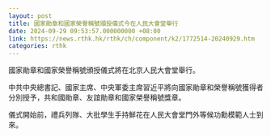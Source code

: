 ```yaml
---
layout: post
title: 國家勛章和國家榮譽稱號頒授儀式今在人民大會堂舉行
date: 2024-09-29 09:53:57.000000000 +08:00
link: https://news.rthk.hk/rthk/ch/component/k2/1772514-20240929.htm
categories: rthk
---
```


國家勛章和國家榮譽稱號頒授儀式將在北京人民大會堂舉行。

中共中央總書記、國家主席、中央軍委主席習近平將向國家勛章和榮譽稱號獲得者分別授予，共和國勛章、友誼勛章和國家榮譽稱號獎章。

儀式開始前，禮兵列隊、大批學生手持鮮花在人民大會堂門外等候功勳模範人士到來。
